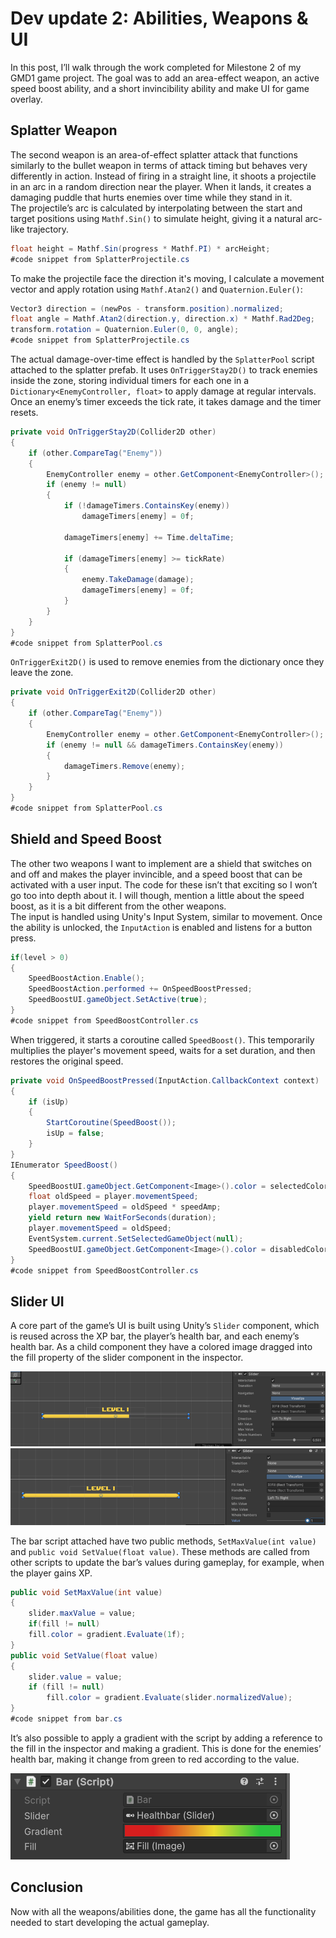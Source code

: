 # Dev update 2: Abilities, Weapons & UI
In this post, I’ll walk through the work completed for Milestone 2 of my GMD1 game project. The goal was to add an area-effect weapon, an active speed boost ability, and a short invincibility ability and make UI for game overlay.

## Splatter Weapon

The second weapon is an area-of-effect splatter attack that functions similarly to the bullet weapon in terms of attack timing but behaves very differently in action. Instead of firing in a straight line, it shoots a projectile in an arc in a random direction near the player. When it lands, it creates a damaging puddle that hurts enemies over time while they stand in it.  
The projectile’s arc is calculated by interpolating between the start and target positions using `Mathf.Sin()` to simulate height, giving it a natural arc-like trajectory.
```csharp
float height = Mathf.Sin(progress * Mathf.PI) * arcHeight;
#code snippet from SplatterProjectile.cs
``` 
To make the projectile face the direction it's moving, I calculate a movement vector and apply rotation using `Mathf.Atan2()` and `Quaternion.Euler()`:
```csharp
Vector3 direction = (newPos - transform.position).normalized;
float angle = Mathf.Atan2(direction.y, direction.x) * Mathf.Rad2Deg;
transform.rotation = Quaternion.Euler(0, 0, angle);
#code snippet from SplatterProjectile.cs
``` 
The actual damage-over-time effect is handled by the `SplatterPool` script attached to the splatter prefab. It uses `OnTriggerStay2D()` to track enemies inside the zone, storing individual timers for each one in a `Dictionary<EnemyController, float>` to apply damage at regular intervals. Once an enemy’s timer exceeds the tick rate, it takes damage and the timer resets.
```csharp
private void OnTriggerStay2D(Collider2D other)
{
    if (other.CompareTag("Enemy"))
    {
        EnemyController enemy = other.GetComponent<EnemyController>();
        if (enemy != null)
        {
            if (!damageTimers.ContainsKey(enemy))
                damageTimers[enemy] = 0f;

            damageTimers[enemy] += Time.deltaTime;

            if (damageTimers[enemy] >= tickRate)
            {
                enemy.TakeDamage(damage);
                damageTimers[enemy] = 0f;
            }
        }
    }
}
#code snippet from SplatterPool.cs
``` 
`OnTriggerExit2D()` is used to remove enemies from the dictionary once they leave the zone.  
```csharp
private void OnTriggerExit2D(Collider2D other)
{
    if (other.CompareTag("Enemy"))
    {
        EnemyController enemy = other.GetComponent<EnemyController>();
        if (enemy != null && damageTimers.ContainsKey(enemy))
        {
            damageTimers.Remove(enemy);
        }
    }
}
#code snippet from SplatterPool.cs
``` 
## Shield and Speed Boost

The other two weapons I want to implement are a shield that switches on and off and makes the player invincible, and a speed boost that can be activated with a user input. The code for these isn’t that exciting so I won’t go too into depth about it. I will though, mention a little about the speed boost, as it is a bit different from the other weapons.  
The input is handled using Unity's Input System, similar to movement. Once the ability is unlocked, the `InputAction` is enabled and listens for a button press.  
```csharp
if(level > 0)
{
    SpeedBoostAction.Enable();
    SpeedBoostAction.performed += OnSpeedBoostPressed;
    SpeedBoostUI.gameObject.SetActive(true);
}
#code snippet from SpeedBoostController.cs
``` 
When triggered, it starts a coroutine called `SpeedBoost()`. This temporarily multiplies the player's movement speed, waits for a set duration, and then restores the original speed.
```csharp
private void OnSpeedBoostPressed(InputAction.CallbackContext context)
{
    if (isUp)
    {
        StartCoroutine(SpeedBoost());
        isUp = false;
    }
}
IEnumerator SpeedBoost()
{
    SpeedBoostUI.gameObject.GetComponent<Image>().color = selectedColor;
    float oldSpeed = player.movementSpeed;
    player.movementSpeed = oldSpeed * speedAmp;
    yield return new WaitForSeconds(duration);
    player.movementSpeed = oldSpeed;
    EventSystem.current.SetSelectedGameObject(null);
    SpeedBoostUI.gameObject.GetComponent<Image>().color = disabledColor;
}
#code snippet from SpeedBoostController.cs
``` 

## Slider UI

A core part of the game’s UI is built using Unity’s `Slider` component, which is reused across the XP bar, the player’s health bar, and each enemy’s health bar. As a child component they have a colored image dragged into the fill property of the slider component in the inspector.

![Unity Screensot showing XPBar half filled](Images/XPSliderHalf.png)
![Unity Screensot showing XPBar fully filled](Images/XPSliderFull.png)

The bar script attached have two public methods, `SetMaxValue(int value)` and `public void SetValue(float value)`. These methods are called from other scripts to update the bar’s values during gameplay, for example, when the player gains XP.
```csharp
public void SetMaxValue(int value)
{
    slider.maxValue = value;
    if(fill != null)
    fill.color = gradient.Evaluate(1f);
}
public void SetValue(float value)
{
    slider.value = value;
    if (fill != null)
        fill.color = gradient.Evaluate(slider.normalizedValue);
}
#code snippet from bar.cs

``` 
It’s also possible to apply a gradient with the script by adding a reference to the fill in the inspector and making a gradient. This is done for the enemies’ health bar, making it change from green to red according to the value.

![Bar script on HealthBar on enemy prefab](Images/BarScriptOnEnemy.png)

## Conclusion

Now with all the weapons/abilities done, the game has all the functionality needed to start developing the actual gameplay.
